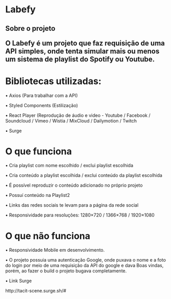 <h1>Labefy<h2>

<p>Sobre o projeto</p>
O Labefy é um projeto que faz requisição de uma API simples, onde tenta simular mais ou menos um sistema de playlist do Spotify ou Youtube.

<h1>Bibliotecas utilizadas:</h1>

<p>• Axios (Para trabalhar com a API)</p>
<p>• Styled Components (Estilização)</p>
<p>• React Player (Reprodução de áudio e video - Youtube / Facebook / Soundcloud / Vimeo / Wistia / MixCloud / Dailymotion /
Twitch</p>
<p>• Surge</p>

<h1>O que funciona</h1>

<p>• Cria playlist com nome escolhido / exclui playlist escolhida</p>
<p>• Cria conteúdo a playlist escolhida / exclui conteúdo da playlist escolhida</p>
<p>• É possível reproduzir o conteúdo adicionado no próprio projeto</p>
<p>• Possuí conteúdo na Playlist2</p>
<p>• Links das redes sociais te levam para a página da rede social</p>
<p>• Responsividade para resoluções: 1280×720 / 1366×768 / 1920×1080</p>

<h1>O que não funciona</h1>

<p>• Responsividade Mobile em desenvolvimento.</p>
<p>• O projeto possuia uma autenticação Google, onde puxava o nome e a foto do login por meio de uma requisição da API do google e dava Boas vindas, porém, ao fazer o build o projeto bugava completamente.</p>
<p>• Link Surge</p>
<p>http://tacit-scene.surge.sh/#</p>
